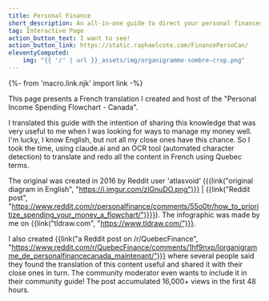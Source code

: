 ```yaml
---
title: Personal Finance
short_description: An all-in-one guide to direct your personal finances in Quebec
tag: Interactive Page
action_button_text: I want to see!
action_button_link: https://static.raphaelcote.com/FinancePersoCan/
eleventyComputed:
    img: "{{ '/' | url }}_assets/img/organigramme-sombre-crop.png"
---
```

{%- from 'macro.link.njk' import link -%}

This page presents a French translation I created and host of the "Personal Income Spending Flowchart - Canada".

I translated this guide with the intention of sharing this knowledge that was very useful to me when I was looking for ways to manage my money well. I'm lucky, I know English, but not all my close ones have this chance. So I took the time, using claude.ai and an OCR tool (automated character detection) to translate and redo all the content in French using Quebec terms.

The original was created in 2016 by Reddit user 'atlasvoid' ({{link("original diagram in English", "https://i.imgur.com/zlGnuDO.png")}} | {{link("Reddit post", "https://www.reddit.com/r/personalfinance/comments/55o0tr/how_to_prioritize_spending_your_money_a_flowchart/")}}}). The infographic was made by me on {{link("tldraw.com", "https://www.tldraw.com/")}}.

I also created {{link("a Reddit post on /r/QuebecFinance", "https://www.reddit.com/r/QuebecFinance/comments/1hf9nxp/lorganigramme_de_personalfinancecanada_maintenant/")}} where several people said they found the translation of this content useful and shared it with their close ones in turn. The community moderator even wants to include it in their community guide! The post accumulated 16,000+ views in the first 48 hours.